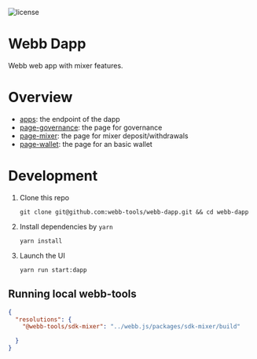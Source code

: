 ![license](https://img.shields.io/github/license/webb-tools/webb-dapp)

# Webb Dapp

Webb web app with mixer features.

# Overview

- [apps](https://github.com/webb-tools/webb-dapp/tree/master/packages/apps): the endpoint of the dapp
- [page-governance](https://github.com/webb-tools/webb-dapp/tree/master/packages/page-governance): the page for governance
- [page-mixer](https://github.com/webb-tools/webb-dapp/tree/master/packages/page-mixer): the page for mixer deposit/withdrawals
- [page-wallet](https://github.com/webb-tools/webb-dapp/tree/master/packages/page-wallet): the page for an basic wallet

# Development

1. Clone this repo

   ```base
   git clone git@github.com:webb-tools/webb-dapp.git && cd webb-dapp
   ```

2. Install dependencies by `yarn`

   ```base
   yarn install
   ```

3. Launch the UI
   ```base
   yarn run start:dapp
   ```
   
## Running local webb-tools
```json
{
  "resolutions": {
    "@webb-tools/sdk-mixer": "../webb.js/packages/sdk-mixer/build"

  }
}
```